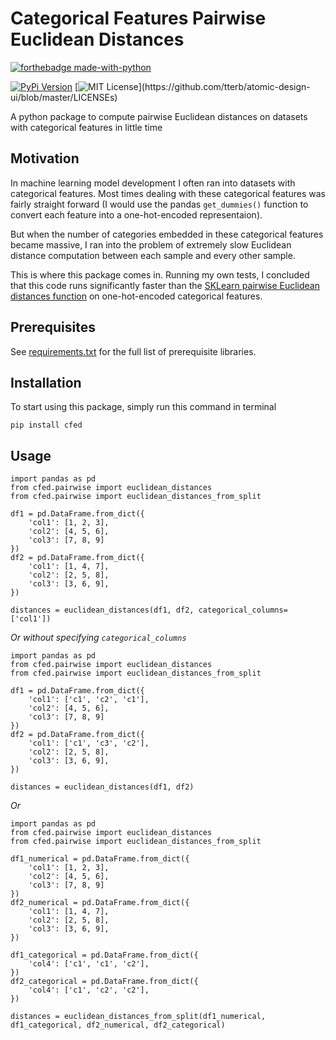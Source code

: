 # Categorical Features Pairwise Euclidean Distances

[![forthebadge made-with-python](http://ForTheBadge.com/images/badges/made-with-python.svg)](https://www.python.org/)

[![PyPi Version](https://img.shields.io/pypi/v/cfed.svg)](https://pypi.python.org/pypi/cfed/)
[![MIT License](https://img.shields.io/apm/l/atomic-design-ui.svg?)](https://github.com/tterb/atomic-design-ui/blob/master/LICENSEs)

A python package to compute pairwise Euclidean distances on datasets with categorical features in little time


## Motivation

In machine learning model development I often ran into datasets with categorical features. Most times dealing with these categorical features was fairly straight forward (I would use the pandas `get_dummies()` function to convert each feature into a one-hot-encoded representaion).

But when the number of categories embedded in these categorical features became massive, I ran into the problem of extremely slow Euclidean distance computation between each sample and every other sample.

This is where this package comes in. Running my own tests, I concluded that this code runs significantly faster than the [SKLearn pairwise Euclidean distances function](https://scikit-learn.org/stable/modules/generated/sklearn.metrics.pairwise.euclidean_distances.html) on one-hot-encoded categorical features.


## Prerequisites

See [requirements.txt](https://github.com/ItsWajdy/categorical_features_euclidean_distance/blob/master/requirements.txt) for the full list of prerequisite libraries.


## Installation

To start using this package, simply run this command in terminal

`pip install cfed`


## Usage

```
import pandas as pd
from cfed.pairwise import euclidean_distances
from cfed.pairwise import euclidean_distances_from_split

df1 = pd.DataFrame.from_dict({
    'col1': [1, 2, 3],
    'col2': [4, 5, 6],
    'col3': [7, 8, 9]
})
df2 = pd.DataFrame.from_dict({
    'col1': [1, 4, 7],
    'col2': [2, 5, 8],
    'col3': [3, 6, 9],
})

distances = euclidean_distances(df1, df2, categorical_columns=['col1'])
```

*Or without specifying `categorical_columns`*

```
import pandas as pd
from cfed.pairwise import euclidean_distances
from cfed.pairwise import euclidean_distances_from_split

df1 = pd.DataFrame.from_dict({
    'col1': ['c1', 'c2', 'c1'],
    'col2': [4, 5, 6],
    'col3': [7, 8, 9]
})
df2 = pd.DataFrame.from_dict({
    'col1': ['c1', 'c3', 'c2'],
    'col2': [2, 5, 8],
    'col3': [3, 6, 9],
})

distances = euclidean_distances(df1, df2)
```

*Or*

```
import pandas as pd
from cfed.pairwise import euclidean_distances
from cfed.pairwise import euclidean_distances_from_split

df1_numerical = pd.DataFrame.from_dict({
    'col1': [1, 2, 3],
    'col2': [4, 5, 6],
    'col3': [7, 8, 9]
})
df2_numerical = pd.DataFrame.from_dict({
    'col1': [1, 4, 7],
    'col2': [2, 5, 8],
    'col3': [3, 6, 9],
})

df1_categorical = pd.DataFrame.from_dict({
    'col4': ['c1', 'c1', 'c2'],
})
df2_categorical = pd.DataFrame.from_dict({
    'col4': ['c1', 'c2', 'c2'],
})

distances = euclidean_distances_from_split(df1_numerical, df1_categorical, df2_numerical, df2_categorical)
```
